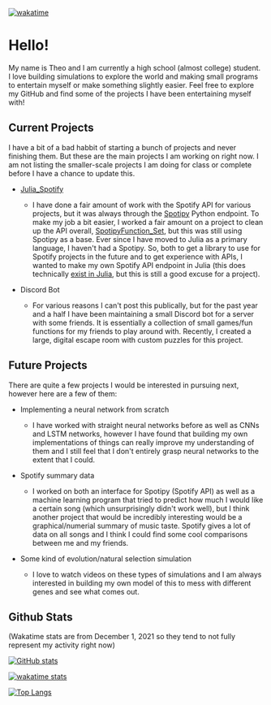 [![wakatime](https://wakatime.com/badge/user/75e033f5-beb6-4359-afae-db8209348d42.svg)](https://wakatime.com/@75e033f5-beb6-4359-afae-db8209348d42)
# Hello! 

My name is Theo and I am currently a high school (almost college) student. I love building simulations to explore the world and making small programs to entertain myself or make something slightly easier. Feel free to explore my GitHub and find some of the projects I have been entertaining myself with! 

## Current Projects

I have a bit of a bad habbit of starting a bunch of projects and never finishing them. But these are the main projects I am working on right now. I am not listing the smaller-scale projects I am doing for class or complete before I have a chance to update this. 

- [Julia_Spotify](https://github.com/TheSharkhead2/Julia_Spotify) 
   * I have done a fair amount of work with the Spotify API for various projects, but it was always through the [Spotipy](https://github.com/plamere/spotipy) Python endpoint. To make my job a bit easier, I worked a fair amount on a project to clean up the API overall, [SpotipyFunction_Set](https://github.com/TheSharkhead2/SpotipyFunction_Set), but this was still using Spotipy as a base. Ever since I have moved to Julia as a primary language, I haven't had a Spotipy. So, both to get a library to use for Spotify projects in the future and to get experience with APIs, I wanted to make my own Spotify API endpoint in Julia (this does technically [exist in Julia](https://github.com/kwehmeyer/Spotify.jl), but this is still a good excuse for a project). 

- Discord Bot
   * For various reasons I can't post this publically, but for the past year and a half I have been maintaining a small Discord bot for a server with some friends. It is essentially a collection of small games/fun functions for my friends to play around with. Recently, I created a large, digital escape room with custom puzzles for this project. 

## Future Projects 

There are quite a few projects I would be interested in pursuing next, however here are a few of them: 

- Implementing a neural network from scratch 
   * I have worked with straight neural networks before as well as CNNs and LSTM networks, however I have found that building my own implementations of things can really improve my understanding of them and I still feel that I don't entirely grasp neural networks to the extent that I could. 

- Spotify summary data
   * I worked on both an interface for Spotipy (Spotify API) as well as a machine learning program that tried to predict how much I would like a certain song (which unsurprisingly didn't work well), but I think another project that would be incredibly interesting would be a graphical/numerial summary of music taste. Spotify gives a lot of data on all songs and I think I could find some cool comparisons between me and my friends. 

- Some kind of evolution/natural selection simulation 
   * I love to watch videos on these types of simulations and I am always interested in building my own model of this to mess with different genes and see what comes out. 

## Github Stats

(Wakatime stats are from December 1, 2021 so they tend to not fully represent my activity right now)

[![GitHub stats](https://github-readme-stats.vercel.app/api?username=TheSharkhead2&count_private=true&hide=issues&theme=react)](https://github.com/anuraghazra/github-readme-stats)

[![wakatime stats](https://github-readme-stats.vercel.app/api/wakatime?username=75e033f5-beb6-4359-afae-db8209348d42&theme=react&hide=JSON,Text&langs_count=5)](https://github.com/anuraghazra/github-readme-stats)

[![Top Langs](https://github-readme-stats.vercel.app/api/top-langs/?username=TheSharkhead2&theme=react&layout=compact)](https://github.com/anuraghazra/github-readme-stats)


